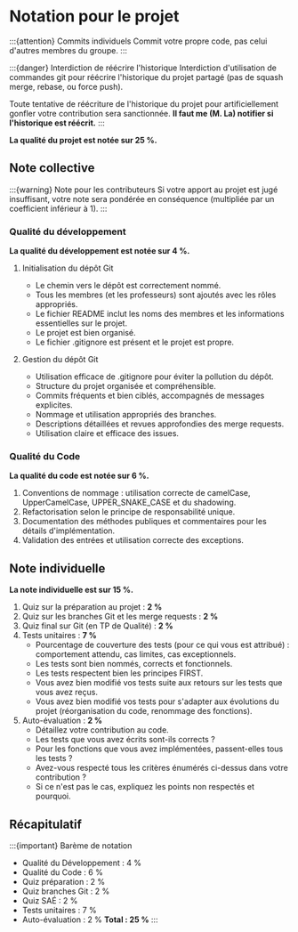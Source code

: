 # Notation pour le projet

:::{attention} Commits individuels
Commit votre propre code, pas celui d'autres membres du groupe.
:::

:::{danger} Interdiction de réécrire l'historique
Interdiction d'utilisation de commandes git pour réécrire l'historique du projet partagé (pas de squash merge, rebase, ou force push).

Toute tentative de réécriture de l'historique du projet pour artificiellement gonfler votre contribution sera sanctionnée.
**Il faut me (M. La) notifier si l'historique est réécrit.**
:::

**La qualité du projet est notée sur 25 %.**

## Note collective 

:::{warning} Note pour les contributeurs
Si votre apport au projet est jugé insuffisant, votre note sera pondérée en conséquence (multipliée par un coefficient inférieur à 1).
:::

### Qualité du développement

**La qualité du développement est notée sur 4 %.**

1. Initialisation du dépôt Git
    - Le chemin vers le dépôt est correctement nommé.
    - Tous les membres (et les professeurs) sont ajoutés avec les rôles appropriés.
    - Le fichier README inclut les noms des membres et les informations essentielles sur le projet.
    - Le projet est bien organisé.
    - Le fichier .gitignore est présent et le projet est propre.

2. Gestion du dépôt Git
    - Utilisation efficace de .gitignore pour éviter la pollution du dépôt.
    - Structure du projet organisée et compréhensible.
    - Commits fréquents et bien ciblés, accompagnés de messages explicites.
    - Nommage et utilisation appropriés des branches.
    - Descriptions détaillées et revues approfondies des merge requests.
    - Utilisation claire et efficace des issues.

### Qualité du Code

**La qualité du code est notée sur 6 %.**

1. Conventions de nommage : utilisation correcte de camelCase, UpperCamelCase, UPPER_SNAKE_CASE et du shadowing.
2. Refactorisation selon le principe de responsabilité unique.
3. Documentation des méthodes publiques et commentaires pour les détails d'implémentation.
4. Validation des entrées et utilisation correcte des exceptions.

## Note individuelle

**La note individuelle est sur 15 %.**

1. Quiz sur la préparation au projet : **2 %**
2. Quiz sur les branches Git et les merge requests : **2 %**
3. Quiz final sur Git (en TP de Qualité) : **2 %**
4. Tests unitaires : **7 %**
    - Pourcentage de couverture des tests (pour ce qui vous est attribué) : comportement attendu, cas limites, cas exceptionnels.
    - Les tests sont bien nommés, corrects et fonctionnels.
    - Les tests respectent bien les principes FIRST.
    - Vous avez bien modifié vos tests suite aux retours sur les tests que vous avez reçus.
    - Vous avez bien modifié vos tests pour s'adapter aux évolutions du projet (réorganisation du code, renommage des fonctions).
5. Auto-évaluation : **2 %**
    - Détaillez votre contribution au code.
    - Les tests que vous avez écrits sont-ils corrects ?
    - Pour les fonctions que vous avez implémentées, passent-elles tous les tests ?
    - Avez-vous respecté tous les critères énumérés ci-dessus dans votre contribution ?
    - Si ce n'est pas le cas, expliquez les points non respectés et pourquoi.

## Récapitulatif

:::{important} Barème de notation
- Qualité du Développement : 4 %
- Qualité du Code : 6 %
- Quiz préparation : 2 %
- Quiz branches Git : 2 %
- Quiz SAÉ : 2 %
- Tests unitaires : 7 %
- Auto-évaluation : 2 %
**Total : 25 %**
:::